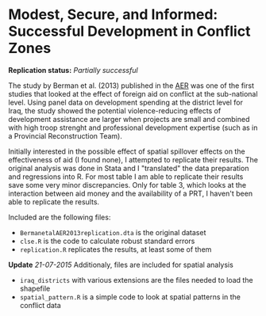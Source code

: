 Modest, Secure, and Informed: Successful Development in Conflict Zones
==============

**Replication status:** *Partially successful*

The study by Berman et al. (2013) published in the [AER](https://www.aeaweb.org/articles.php?doi=10.1257/aer.103.3.512) was one of the 
first studies that looked at the effect of foreign aid on conflict at the sub-national level.
Using panel data on development spending at the district level for Iraq, the study showed the potential 
violence-reducing effects of development assistance are larger when projects are small and combined with high troop strenght
and professional development expertise (such as in a Provincial Reconstruction Team). 

Initially interested in the possible effect of spatial spillover effects on the effectiveness of aid (I found none), I 
attempted to replicate their results. 
The original analysis was done in Stata and I "translated" the data preparation and regressions into R. 
For most table I am able to replicate their results save some very minor discrepancies. 
Only for table 3, which looks at the interaction between aid money and the availability of a PRT, I haven't been able
to replicate the results. 

Included are the following files:

* `BermanetalAER2013replication.dta` is the original dataset
* `clse.R` is the code to calculate robust standard errors
* `replication.R` replicates the results, at least some of them

**Update** *21-07-2015* 
Additionaly, files are included for spatial analysis

* `iraq_districts` with various extensions are the files needed to load the shapefile
* `spatial_pattern.R` is a simple code to look at spatial patterns in the conflict data

